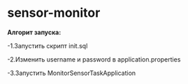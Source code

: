 # sensor-monitor

**Алгорит запуска:**

-1.Запустить скрипт init.sql

-2.Изменить username и password в application.properties

-3.Запустить MonitorSensorTaskApplication
